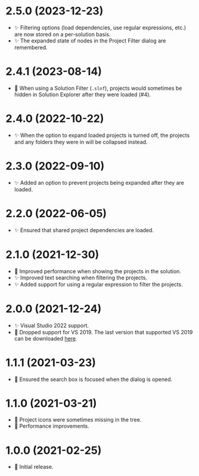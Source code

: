 # 2.5.0 (2023-12-23)

- ✨ Filtering options (load dependencies, use regular expressions, etc.) are now stored on a per-solution basis.
- ✨ The expanded state of nodes in the Project Filter dialog are remembered.

# 2.4.1 (2023-08-14)

-   🐛 When using a Solution Filter (`.slnf`), projects would sometimes be hidden in Solution Explorer after they were loaded (#4).

# 2.4.0 (2022-10-22)

- ✨ When the option to expand loaded projects is turned off, the projects and any folders they were in will be collapsed instead.

# 2.3.0 (2022-09-10)

- ✨ Added an option to prevent projects being expanded after they are loaded.

# 2.2.0 (2022-06-05)

- ✨ Ensured that shared project dependencies are loaded.

# 2.1.0 (2021-12-30)

-   🚤 Improved performance when showing the projects in the solution.
-   ✨ Improved text searching when filtering the projects.
-   ✨ Added support for using a regular expression to filter the projects.

# 2.0.0 (2021-12-24)

-   ✨ Visual Studio 2022 support.
-   📒 Dropped support for VS 2019. The last version that supported VS 2019 can be downloaded [here](https://github.com/reduckted/ProjectFilter/releases/tag/1.1.1).

# 1.1.1 (2021-03-23)

-   🐛 Ensured the search box is focused when the dialog is opened.

# 1.1.0 (2021-03-21)

-   🐛 Project icons were sometimes missing in the tree.
-   🔧 Performance improvements.

# 1.0.0 (2021-02-25)

-   🎉 Initial release.
